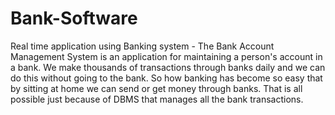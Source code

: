 # Bank-Software
Real time application using Banking system -
The Bank Account Management System is an application for maintaining a person's account in a bank.
We make thousands of transactions through banks daily and we can do this without going to the bank. So how banking has become so easy that by sitting at home we can send or get money through banks. That is all possible just because of DBMS that manages all the bank transactions.

